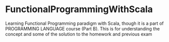 # FunctionalProgrammingWithScala
Learning Functional Programming paradigm with Scala, though it is a part of PROGRAMMING LANGUAGE course (Part B). This is for understanding the concept and some of the solution to the homework and previous exam
